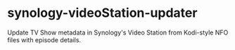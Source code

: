 # synology-videoStation-updater
Update TV Show metadata in Synology's Video Station from Kodi-style NFO files with episode details.
